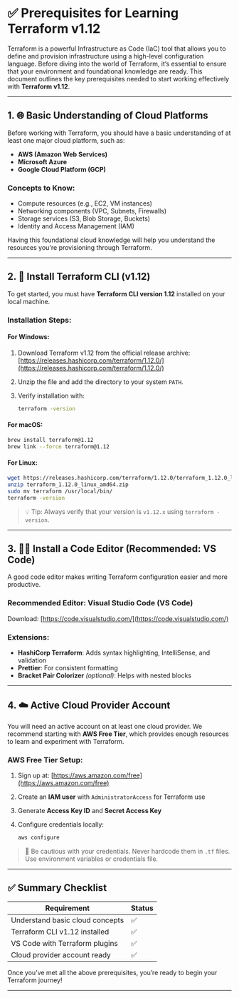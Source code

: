 # ✅ Prerequisites for Learning Terraform v1.12

Terraform is a powerful Infrastructure as Code (IaC) tool that allows you to define and provision infrastructure using a high-level configuration language. Before diving into the world of Terraform, it’s essential to ensure that your environment and foundational knowledge are ready. This document outlines the key prerequisites needed to start working effectively with **Terraform v1.12**.

---

## 1. 🌐 Basic Understanding of Cloud Platforms

Before working with Terraform, you should have a basic understanding of at least one major cloud platform, such as:

- **AWS (Amazon Web Services)**
- **Microsoft Azure**
- **Google Cloud Platform (GCP)**

### Concepts to Know:

- Compute resources (e.g., EC2, VM instances)
- Networking components (VPC, Subnets, Firewalls)
- Storage services (S3, Blob Storage, Buckets)
- Identity and Access Management (IAM)

Having this foundational cloud knowledge will help you understand the resources you're provisioning through Terraform.

---

## 2. 🔧 Install Terraform CLI (v1.12)

To get started, you must have **Terraform CLI version 1.12** installed on your local machine.

### Installation Steps:

#### For Windows:

1. Download Terraform v1.12 from the official release archive: [https://releases.hashicorp.com/terraform/1.12.0/](https://releases.hashicorp.com/terraform/1.12.0/)
2. Unzip the file and add the directory to your system `PATH`.
3. Verify installation with:

   ```sh
   terraform -version
   ```

#### For macOS:

```sh
brew install terraform@1.12
brew link --force terraform@1.12
```

#### For Linux:

```sh
wget https://releases.hashicorp.com/terraform/1.12.0/terraform_1.12.0_linux_amd64.zip
unzip terraform_1.12.0_linux_amd64.zip
sudo mv terraform /usr/local/bin/
terraform -version
```

> 💡 Tip: Always verify that your version is `v1.12.x` using `terraform -version`.

---

## 3. 🧑‍💻 Install a Code Editor (Recommended: VS Code)

A good code editor makes writing Terraform configuration easier and more productive.

### Recommended Editor: **Visual Studio Code (VS Code)**

Download: [https://code.visualstudio.com/](https://code.visualstudio.com/)

### Extensions:

- **HashiCorp Terraform**: Adds syntax highlighting, IntelliSense, and validation
- **Prettier**: For consistent formatting
- **Bracket Pair Colorizer** _(optional)_: Helps with nested blocks

---

## 4. ☁️ Active Cloud Provider Account

You will need an active account on at least one cloud provider. We recommend starting with **AWS Free Tier**, which provides enough resources to learn and experiment with Terraform.

### AWS Free Tier Setup:

1. Sign up at: [https://aws.amazon.com/free](https://aws.amazon.com/free)
2. Create an **IAM user** with `AdministratorAccess` for Terraform use
3. Generate **Access Key ID** and **Secret Access Key**
4. Configure credentials locally:

   ```sh
   aws configure
   ```

> 🔐 Be cautious with your credentials. Never hardcode them in `.tf` files. Use environment variables or credentials file.

---

## ✅ Summary Checklist

| Requirement                     | Status |
| ------------------------------- | ------ |
| Understand basic cloud concepts | ✅     |
| Terraform CLI v1.12 installed   | ✅     |
| VS Code with Terraform plugins  | ✅     |
| Cloud provider account ready    | ✅     |

Once you’ve met all the above prerequisites, you’re ready to begin your Terraform journey!

---
